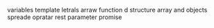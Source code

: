 variables
template letrals
arraw function
d structure array and objects
spreade opratar
rest parameter
promise